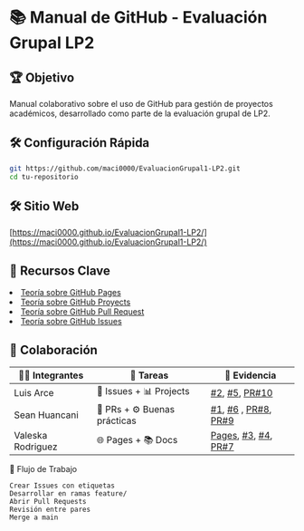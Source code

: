 # 📚 Manual de GitHub - Evaluación Grupal LP2

## 🏆 Objetivo
Manual colaborativo sobre el uso de GitHub para gestión de proyectos académicos, desarrollado como parte de la evaluación grupal de LP2.

## 🛠️ Configuración Rápida
```bash
git https://github.com/maci0000/EvaluacionGrupal1-LP2.git
cd tu-repositorio
```

## 🛠️ Sitio Web
[https://maci0000.github.io/EvaluacionGrupal1-LP2/](https://maci0000.github.io/EvaluacionGrupal1-LP2/)


## 📌 Recursos Clave
<li><a href="github_pages.md">Teoría sobre GitHub Pages</a></li>
<li><a href="/docs/github_projects.md">Teoría sobre GitHub Proyects</a></li>
<li><a href="/docs/Pull_Request.md">Teoría sobre GitHub Pull Request</a></li>
<li><a href="/docs/issueS.md">Teoría sobre GitHub Issues</a></li>

## 👥 Colaboración
| 🧑‍💻 Integrantes       | 📌 Tareas                  | 🔗 Evidencia            |
|----------------------|----------------------------|-------------------------|
| Luis Arce            | 🐞 Issues + 📊 Projects    | [#2](#), [#5](#), [PR#10](#)         |
| Sean Huancani        | 🔀 PRs + ⚙️ Buenas prácticas | [#1](#), [#6](#) , [PR#8](#), [PR#9](#)       |
| Valeska Rodriguez    | 🌐 Pages + 📚 Docs         | [Pages](#), [#3](#), [#4](#), [PR#7](#) |

🔄 Flujo de Trabajo

    Crear Issues con etiquetas
    Desarrollar en ramas feature/
    Abrir Pull Requests
    Revisión entre pares
    Merge a main

